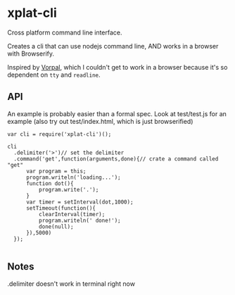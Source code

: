 # xplat-cli

Cross platform command line interface.

Creates a cli that can use nodejs command line, AND works in a browser with Browserify.

Inspired by [Vorpal](https://github.com/dthree/vorpal), which I couldn't get to work in a browser because it's so dependent on `tty` and `readline`.

## API

An example is probably easier than a formal spec.  Look at test/test.js for an example (also try out test/index.html, which is just browserified)

```
var cli = require('xplat-cli')();

cli
  .delimiter('>')// set the delimiter
  .command('get',function(arguments,done){// crate a command called "get"
      var program = this;
      program.writeln('loading...');
      function dot(){
          program.write('.');
      }
      var timer = setInterval(dot,1000);
      setTimeout(function(){
          clearInterval(timer);
          program.writeln(' done!');
          done(null);
      }),5000)
  });
  
 ```
 
## Notes
.delimiter doesn't work in terminal right now
